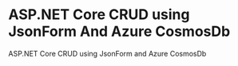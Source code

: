 # ASP.NET Core CRUD using JsonForm And Azure CosmosDb
ASP.NET Core CRUD using JsonForm and Azure CosmosDb
